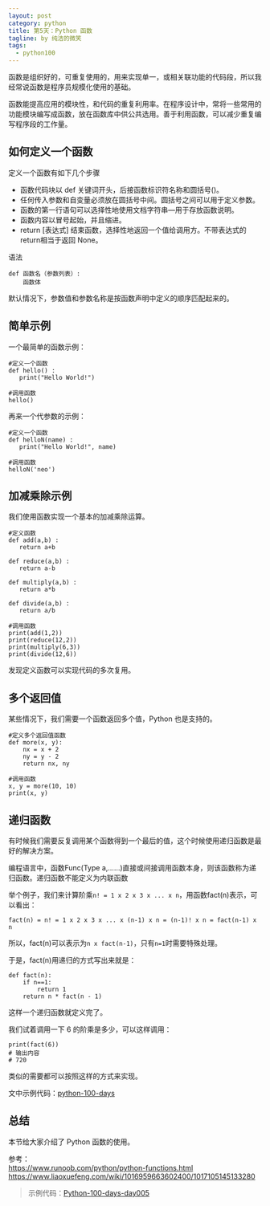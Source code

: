 ```yaml
---
layout: post
category: python
title: 第5天：Python 函数
tagline: by 纯洁的微笑
tags: 
  - python100
---
```


函数是组织好的，可重复使用的，用来实现单一，或相关联功能的代码段，所以我经常说函数是程序员规模化使用的基础。

函数能提高应用的模块性，和代码的重复利用率。在程序设计中，常将一些常用的功能模块编写成函数，放在函数库中供公共选用。善于利用函数，可以减少重复编写程序段的工作量。

<!--more-->


## 如何定义一个函数

定义一个函数有如下几个步骤

- 函数代码块以 def 关键词开头，后接函数标识符名称和圆括号()。
- 任何传入参数和自变量必须放在圆括号中间。圆括号之间可以用于定义参数。
- 函数的第一行语句可以选择性地使用文档字符串—用于存放函数说明。
- 函数内容以冒号起始，并且缩进。
- return [表达式] 结束函数，选择性地返回一个值给调用方。不带表达式的return相当于返回 None。

语法

```
def 函数名（参数列表）:
    函数体
```

默认情况下，参数值和参数名称是按函数声明中定义的顺序匹配起来的。


## 简单示例

一个最简单的函数示例：

```
#定义一个函数
def hello() :
   print("Hello World!")

#调用函数
hello()
```

再来一个代参数的示例：

```
#定义一个函数
def helloN(name) :
   print("Hello World!", name)

#调用函数
helloN('neo')
```

## 加减乘除示例

我们使用函数实现一个基本的加减乘除运算。

```
#定义函数
def add(a,b) :
   return a+b

def reduce(a,b) :
   return a-b

def multiply(a,b) :
   return a*b

def divide(a,b) :
   return a/b

#调用函数
print(add(1,2))
print(reduce(12,2))
print(multiply(6,3))
print(divide(12,6))
```

发现定义函数可以实现代码的多次复用。

## 多个返回值

某些情况下，我们需要一个函数返回多个值，Python 也是支持的。

```
#定义多个返回值函数
def more(x, y):
    nx = x + 2
    ny = y - 2
    return nx, ny

#调用函数
x, y = more(10, 10)
print(x, y)  
```

## 递归函数

有时候我们需要反复调用某个函数得到一个最后的值，这个时候使用递归函数是最好的解决方案。

编程语言中，函数Func(Type a,……)直接或间接调用函数本身，则该函数称为递归函数。递归函数不能定义为内联函数

举个例子，我们来计算阶乘`n! = 1 x 2 x 3 x ... x n`，用函数fact(n)表示，可以看出：

```
fact(n) = n! = 1 x 2 x 3 x ... x (n-1) x n = (n-1)! x n = fact(n-1) x n
```

所以，fact(n)可以表示为`n x fact(n-1)`，只有`n=1`时需要特殊处理。

于是，fact(n)用递归的方式写出来就是：

```
def fact(n):
    if n==1:
        return 1
    return n * fact(n - 1)
```

这样一个递归函数就定义完了。

我们试着调用一下 6 的阶乘是多少，可以这样调用：

```
print(fact(6)) 
# 输出内容
# 720
```

类似的需要都可以按照这样的方式来实现。

文中示例代码：[python-100-days](https://github.com/JustDoPython/python-100-day)

## 总结

本节给大家介绍了 Python  函数的使用。

参考：  
https://www.runoob.com/python/python-functions.html  
https://www.liaoxuefeng.com/wiki/1016959663602400/1017105145133280

> 示例代码：[Python-100-days-day005](https://github.com/JustDoPython/python-100-day/tree/master/day-005)

